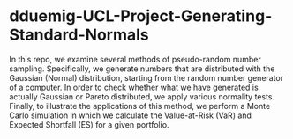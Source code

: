 # dduemig-UCL-Project-Generating-Standard-Normals
In this repo, we examine several methods of pseudo-random number sampling. Specifically, we generate numbers that are distributed with the Gaussian (Normal) distribution, starting from the random number generator of a computer. In order to check whether what we have generated is actually Gaussian or Pareto distributed, we apply various normality tests. Finally, to illustrate the applications of this method, we perform a Monte Carlo simulation in which we calculate the Value-at-Risk (VaR) and Expected Shortfall (ES) for a given portfolio.
